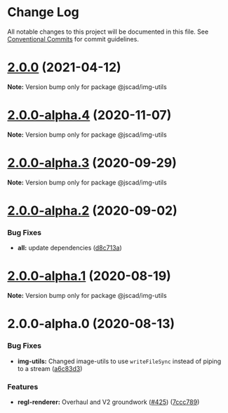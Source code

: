 # Change Log

All notable changes to this project will be documented in this file.
See [Conventional Commits](https://conventionalcommits.org) for commit guidelines.

# [2.0.0](https://github.com/jscad/OpenJSCAD.org/compare/@jscad/img-utils@2.0.0-alpha.4...@jscad/img-utils@2.0.0) (2021-04-12)

**Note:** Version bump only for package @jscad/img-utils





# [2.0.0-alpha.4](https://github.com/jscad/OpenJSCAD.org/compare/@jscad/img-utils@2.0.0-alpha.3...@jscad/img-utils@2.0.0-alpha.4) (2020-11-07)

**Note:** Version bump only for package @jscad/img-utils





# [2.0.0-alpha.3](https://github.com/jscad/OpenJSCAD.org/compare/@jscad/img-utils@2.0.0-alpha.2...@jscad/img-utils@2.0.0-alpha.3) (2020-09-29)

**Note:** Version bump only for package @jscad/img-utils





# [2.0.0-alpha.2](https://github.com/jscad/OpenJSCAD.org/compare/@jscad/img-utils@2.0.0-alpha.1...@jscad/img-utils@2.0.0-alpha.2) (2020-09-02)


### Bug Fixes

* **all:** update dependencies ([d8c713a](https://github.com/jscad/OpenJSCAD.org/commit/d8c713a933b97a6d179ed3d3e923e188e334f99e))





# [2.0.0-alpha.1](https://github.com/jscad/OpenJSCAD.org/compare/@jscad/img-utils@2.0.0-alpha.0...@jscad/img-utils@2.0.0-alpha.1) (2020-08-19)

**Note:** Version bump only for package @jscad/img-utils





# 2.0.0-alpha.0 (2020-08-13)


### Bug Fixes

* **img-utils:** Changed image-utils to use `writeFileSync` instead of piping to a stream ([a6c83d3](https://github.com/jscad/OpenJSCAD.org/commit/a6c83d345490cdfef9802c295ae01c48f54f2517))


### Features

* **regl-renderer:** Overhaul and V2 groundwork ([#425](https://github.com/jscad/OpenJSCAD.org/issues/425)) ([7ccc789](https://github.com/jscad/OpenJSCAD.org/commit/7ccc7898ddf98f0cf9425a67a8ffdf79ebb82b2a))
